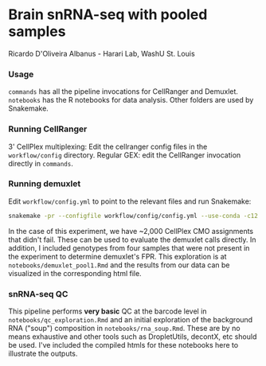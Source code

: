 # Brain snRNA-seq with pooled samples
Ricardo D'Oliveira Albanus - Harari Lab, WashU St. Louis

### Usage
`commands` has all the pipeline invocations for CellRanger and Demuxlet.
`notebooks` has the R notebooks for data analysis.
Other folders are used by Snakemake.

### Running CellRanger
3' CellPlex multiplexing: Edit the cellranger config files in the `workflow/config` directory.
Regular GEX: edit the CellRanger invocation directly in `commands`.

### Running demuxlet
Edit `workflow/config.yml` to point to the relevant files and run Snakemake:
```sh
snakemake -pr --configfile workflow/config/config.yml --use-conda -c12 -j12
```

In the case of this experiment, we have ~2,000 CellPlex CMO assignments that didn't fail. These can be used to evaluate the demuxlet calls directly. In addition, I included genotypes from four samples that were not present in the experiment to determine demuxlet's FPR. This exploration is at `notebooks/demuxlet_pool1.Rmd` and the results from our data can be visualized in the corresponding html file.

### snRNA-seq QC
This pipeline performs **very basic** QC at the barcode level in `notebooks/qc_exploration.Rmd` and an initial exploration of the background RNA ("soup") composition in `notebooks/rna_soup.Rmd`. These are by no means exhaustive and other tools such as DropletUtils, decontX, etc should be used.
I've included the compiled htmls for these notebooks here to illustrate the outputs.